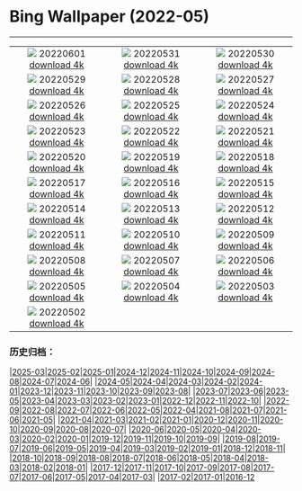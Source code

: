 # Bing Wallpaper (2022-05)
**************
| | | |
|:-:|:-:|:-:|
| ![](https://www.bing.com/th?id=OHR.MarovoLagoon_FR-FR0815135447_1920x1080.jpg) 20220601 [download 4k](https://www.bing.com/th?id=OHR.MarovoLagoon_FR-FR0815135447_UHD.jpg) | ![](https://www.bing.com/th?id=OHR.ParrotDay_FR-FR0616853074_1920x1080.jpg) 20220531 [download 4k](https://www.bing.com/th?id=OHR.ParrotDay_FR-FR0616853074_UHD.jpg) | ![](https://www.bing.com/th?id=OHR.SunsetVillage_FR-FR6099215834_1920x1080.jpg) 20220530 [download 4k](https://www.bing.com/th?id=OHR.SunsetVillage_FR-FR6099215834_UHD.jpg) |
| ![](https://www.bing.com/th?id=OHR.MomJoey_FR-FR0275359119_1920x1080.jpg) 20220529 [download 4k](https://www.bing.com/th?id=OHR.MomJoey_FR-FR0275359119_UHD.jpg) | ![](https://www.bing.com/th?id=OHR.PurnululuNP_FR-FR0119227825_1920x1080.jpg) 20220528 [download 4k](https://www.bing.com/th?id=OHR.PurnululuNP_FR-FR0119227825_UHD.jpg) | ![](https://www.bing.com/th?id=OHR.MarinHeadlands_FR-FR9919380737_1920x1080.jpg) 20220527 [download 4k](https://www.bing.com/th?id=OHR.MarinHeadlands_FR-FR9919380737_UHD.jpg) |
| ![](https://www.bing.com/th?id=OHR.Monteverde_FR-FR8373694674_1920x1080.jpg) 20220526 [download 4k](https://www.bing.com/th?id=OHR.Monteverde_FR-FR8373694674_UHD.jpg) | ![](https://www.bing.com/th?id=OHR.Alhambra_FR-FR8198055415_1920x1080.jpg) 20220525 [download 4k](https://www.bing.com/th?id=OHR.Alhambra_FR-FR8198055415_UHD.jpg) | ![](https://www.bing.com/th?id=OHR.KornatiNP_FR-FR8021859367_1920x1080.jpg) 20220524 [download 4k](https://www.bing.com/th?id=OHR.KornatiNP_FR-FR8021859367_UHD.jpg) |
| ![](https://www.bing.com/th?id=OHR.RedBellied_FR-FR7834318654_1920x1080.jpg) 20220523 [download 4k](https://www.bing.com/th?id=OHR.RedBellied_FR-FR7834318654_UHD.jpg) | ![](https://www.bing.com/th?id=OHR.ZebraEgret_FR-FR7656451033_1920x1080.jpg) 20220522 [download 4k](https://www.bing.com/th?id=OHR.ZebraEgret_FR-FR7656451033_UHD.jpg) | ![](https://www.bing.com/th?id=OHR.AlbionFalls_FR-FR7443292694_1920x1080.jpg) 20220521 [download 4k](https://www.bing.com/th?id=OHR.AlbionFalls_FR-FR7443292694_UHD.jpg) |
| ![](https://www.bing.com/th?id=OHR.Martin_FR-FR7076602689_1920x1080.jpg) 20220520 [download 4k](https://www.bing.com/th?id=OHR.Martin_FR-FR7076602689_UHD.jpg) | ![](https://www.bing.com/th?id=OHR.GlassBridge_FR-FR4054416552_1920x1080.jpg) 20220519 [download 4k](https://www.bing.com/th?id=OHR.GlassBridge_FR-FR4054416552_UHD.jpg) | ![](https://www.bing.com/th?id=OHR.KansasPrairiefire_FR-FR3805746774_1920x1080.jpg) 20220518 [download 4k](https://www.bing.com/th?id=OHR.KansasPrairiefire_FR-FR3805746774_UHD.jpg) |
| ![](https://www.bing.com/th?id=OHR.Cannes22_FR-FR3521436026_1920x1080.jpg) 20220517 [download 4k](https://www.bing.com/th?id=OHR.Cannes22_FR-FR3521436026_UHD.jpg) | ![](https://www.bing.com/th?id=OHR.RG2022_FR-FR3111283418_1920x1080.jpg) 20220516 [download 4k](https://www.bing.com/th?id=OHR.RG2022_FR-FR3111283418_UHD.jpg) | ![](https://www.bing.com/th?id=OHR.BerninaBloodMoon_FR-FR2050404886_1920x1080.jpg) 20220515 [download 4k](https://www.bing.com/th?id=OHR.BerninaBloodMoon_FR-FR2050404886_UHD.jpg) |
| ![](https://www.bing.com/th?id=OHR.WindmillDay_FR-FR1644102498_1920x1080.jpg) 20220514 [download 4k](https://www.bing.com/th?id=OHR.WindmillDay_FR-FR1644102498_UHD.jpg) | ![](https://www.bing.com/th?id=OHR.MaasaiGiraffe_FR-FR1406697439_1920x1080.jpg) 20220513 [download 4k](https://www.bing.com/th?id=OHR.MaasaiGiraffe_FR-FR1406697439_UHD.jpg) | ![](https://www.bing.com/th?id=OHR.RedCross_FR-FR1123829831_1920x1080.jpg) 20220512 [download 4k](https://www.bing.com/th?id=OHR.RedCross_FR-FR1123829831_UHD.jpg) |
| ![](https://www.bing.com/th?id=OHR.OiaVillage_FR-FR0741345231_1920x1080.jpg) 20220511 [download 4k](https://www.bing.com/th?id=OHR.OiaVillage_FR-FR0741345231_UHD.jpg) | ![](https://www.bing.com/th?id=OHR.GiffordPinchot_FR-FR0377034326_1920x1080.jpg) 20220510 [download 4k](https://www.bing.com/th?id=OHR.GiffordPinchot_FR-FR0377034326_UHD.jpg) | ![](https://www.bing.com/th?id=OHR.GoremeNationalPark_FR-FR2103692868_1920x1080.jpg) 20220509 [download 4k](https://www.bing.com/th?id=OHR.GoremeNationalPark_FR-FR2103692868_UHD.jpg) |
| ![](https://www.bing.com/th?id=OHR.PawneeOwls_FR-FR1773476741_1920x1080.jpg) 20220508 [download 4k](https://www.bing.com/th?id=OHR.PawneeOwls_FR-FR1773476741_UHD.jpg) | ![](https://www.bing.com/th?id=OHR.SwedishAntenna_FR-FR1439823433_1920x1080.jpg) 20220507 [download 4k](https://www.bing.com/th?id=OHR.SwedishAntenna_FR-FR1439823433_UHD.jpg) | ![](https://www.bing.com/th?id=OHR.HertfordshireBluebells_FR-FR0177253916_1920x1080.jpg) 20220506 [download 4k](https://www.bing.com/th?id=OHR.HertfordshireBluebells_FR-FR0177253916_UHD.jpg) |
| ![](https://www.bing.com/th?id=OHR.JaliscoAgave_FR-FR1654274610_1920x1080.jpg) 20220505 [download 4k](https://www.bing.com/th?id=OHR.JaliscoAgave_FR-FR1654274610_UHD.jpg) | ![](https://www.bing.com/th?id=OHR.WadiRum_FR-FR1878112441_1920x1080.jpg) 20220504 [download 4k](https://www.bing.com/th?id=OHR.WadiRum_FR-FR1878112441_UHD.jpg) | ![](https://www.bing.com/th?id=OHR.DuckHen_FR-FR1436087228_1920x1080.jpg) 20220503 [download 4k](https://www.bing.com/th?id=OHR.DuckHen_FR-FR1436087228_UHD.jpg) |
| ![](https://www.bing.com/th?id=OHR.TravertineTurkey_FR-FR1140932977_1920x1080.jpg) 20220502 [download 4k](https://www.bing.com/th?id=OHR.TravertineTurkey_FR-FR1140932977_UHD.jpg) |  |  |

### 历史归档：

|[2025-03](/../2025-03/2025-03.md)|[2025-02](/../2025-02/2025-02.md)|[2025-01](/../2025-01/2025-01.md)|[2024-12](/../2024-12/2024-12.md)|[2024-11](/../2024-11/2024-11.md)|[2024-10](/../2024-10/2024-10.md)|[2024-09](/../2024-09/2024-09.md)|[2024-08](/../2024-08/2024-08.md)|[2024-07](/../2024-07/2024-07.md)|[2024-06](/../2024-06/2024-06.md)|
|[2024-05](/../2024-05/2024-05.md)|[2024-04](/../2024-04/2024-04.md)|[2024-03](/../2024-03/2024-03.md)|[2024-02](/../2024-02/2024-02.md)|[2024-01](/../2024-01/2024-01.md)|[2023-12](/../2023-12/2023-12.md)|[2023-11](/../2023-11/2023-11.md)|[2023-10](/../2023-10/2023-10.md)|[2023-09](/../2023-09/2023-09.md)|[2023-08](/../2023-08/2023-08.md)|
|[2023-07](/../2023-07/2023-07.md)|[2023-06](/../2023-06/2023-06.md)|[2023-05](/../2023-05/2023-05.md)|[2023-04](/../2023-04/2023-04.md)|[2023-03](/../2023-03/2023-03.md)|[2023-02](/../2023-02/2023-02.md)|[2023-01](/../2023-01/2023-01.md)|[2022-12](/../2022-12/2022-12.md)|[2022-11](/../2022-11/2022-11.md)|[2022-10](/../2022-10/2022-10.md)|
|[2022-09](/../2022-09/2022-09.md)|[2022-08](/../2022-08/2022-08.md)|[2022-07](/../2022-07/2022-07.md)|[2022-06](/../2022-06/2022-06.md)|[2022-05](/2022-05.md)|[2022-04](/../2022-04/2022-04.md)|[2021-08](/../2021-08/2021-08.md)|[2021-07](/../2021-07/2021-07.md)|[2021-06](/../2021-06/2021-06.md)|[2021-05](/../2021-05/2021-05.md)|
|[2021-04](/../2021-04/2021-04.md)|[2021-03](/../2021-03/2021-03.md)|[2021-02](/../2021-02/2021-02.md)|[2021-01](/../2021-01/2021-01.md)|[2020-12](/../2020-12/2020-12.md)|[2020-11](/../2020-11/2020-11.md)|[2020-10](/../2020-10/2020-10.md)|[2020-09](/../2020-09/2020-09.md)|[2020-08](/../2020-08/2020-08.md)|[2020-07](/../2020-07/2020-07.md)|
|[2020-06](/../2020-06/2020-06.md)|[2020-05](/../2020-05/2020-05.md)|[2020-04](/../2020-04/2020-04.md)|[2020-03](/../2020-03/2020-03.md)|[2020-02](/../2020-02/2020-02.md)|[2020-01](/../2020-01/2020-01.md)|[2019-12](/../2019-12/2019-12.md)|[2019-11](/../2019-11/2019-11.md)|[2019-10](/../2019-10/2019-10.md)|[2019-09](/../2019-09/2019-09.md)|
|[2019-08](/../2019-08/2019-08.md)|[2019-07](/../2019-07/2019-07.md)|[2019-06](/../2019-06/2019-06.md)|[2019-05](/../2019-05/2019-05.md)|[2019-04](/../2019-04/2019-04.md)|[2019-03](/../2019-03/2019-03.md)|[2019-02](/../2019-02/2019-02.md)|[2019-01](/../2019-01/2019-01.md)|[2018-12](/../2018-12/2018-12.md)|[2018-11](/../2018-11/2018-11.md)|
|[2018-10](/../2018-10/2018-10.md)|[2018-09](/../2018-09/2018-09.md)|[2018-08](/../2018-08/2018-08.md)|[2018-07](/../2018-07/2018-07.md)|[2018-06](/../2018-06/2018-06.md)|[2018-05](/../2018-05/2018-05.md)|[2018-04](/../2018-04/2018-04.md)|[2018-03](/../2018-03/2018-03.md)|[2018-02](/../2018-02/2018-02.md)|[2018-01](/../2018-01/2018-01.md)|
|[2017-12](/../2017-12/2017-12.md)|[2017-11](/../2017-11/2017-11.md)|[2017-10](/../2017-10/2017-10.md)|[2017-09](/../2017-09/2017-09.md)|[2017-08](/../2017-08/2017-08.md)|[2017-07](/../2017-07/2017-07.md)|[2017-06](/../2017-06/2017-06.md)|[2017-05](/../2017-05/2017-05.md)|[2017-04](/../2017-04/2017-04.md)|[2017-03](/../2017-03/2017-03.md)|
|[2017-02](/../2017-02/2017-02.md)|[2017-01](/../2017-01/2017-01.md)|[2016-12](/../2016-12/2016-12.md)